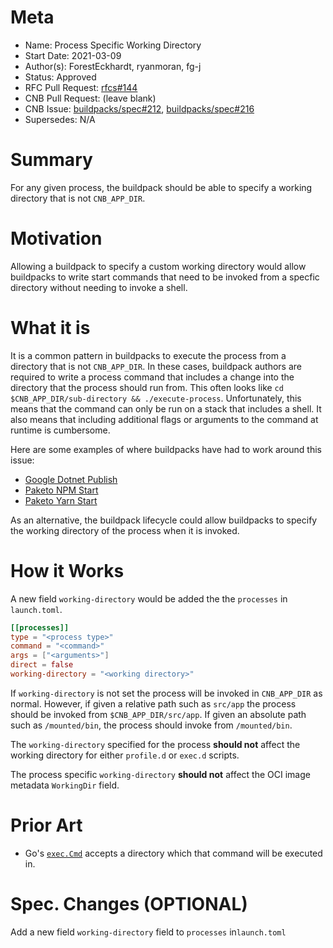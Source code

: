 # Meta
[meta]: #meta
- Name: Process Specific Working Directory
- Start Date: 2021-03-09
- Author(s): ForestEckhardt, ryanmoran, fg-j
- Status: Approved
- RFC Pull Request: [rfcs#144](https://github.com/buildpacks/rfcs/pull/144)
- CNB Pull Request: (leave blank)
- CNB Issue: [buildpacks/spec#212](https://github.com/buildpacks/spec/issues/212), [buildpacks/spec#216](https://github.com/buildpacks/spec/issues/216)
- Supersedes: N/A

# Summary
[summary]: #summary

For any given process, the buildpack should be able to specify a working
directory that is not `CNB_APP_DIR`.

# Motivation
[motivation]: #motivation

Allowing a buildpack to specify a custom working directory would allow
buildpacks to write start commands that need to be invoked from a specfic
directory without needing to invoke a shell.

# What it is
[what-it-is]: #what-it-is

It is a common pattern in buildpacks to execute the process from a directory
that is not `CNB_APP_DIR`. In these cases, buildpack authors are required to
write a process command that includes a change into the directory that the
process should run from. This often looks like `cd $CNB_APP_DIR/sub-directory &&
./execute-process`. Unfortunately, this means that the command can only be run
on a stack that includes a shell. It also means that including additional flags
or arguments to the command at runtime is cumbersome.

Here are some examples of where buildpacks have had to work around this issue:
* [Google Dotnet Publish](https://github.com/GoogleCloudPlatform/buildpacks/commit/a8d662f20cd3c304f0db4a82259400103e358429#diff-a56496a4700b75d6512c25eba9da9635ef937b1b38f50d6ce844275a77b09ac7R167)
* [Paketo NPM Start](https://github.com/paketo-buildpacks/npm-start/blob/d0e3f0a9375948c75dd663b56c95a0ee7b86556e/build.go#L41-L47)
* [Paketo Yarn Start](https://github.com/paketo-buildpacks/yarn-start/blob/d826b85e81df90f6d83e7bce1b581ba6bb79e6e7/build.go#L57)

As an alternative, the buildpack lifecycle could allow buildpacks to specify
the working directory of the process when it is invoked.

# How it Works
[how-it-works]: #how-it-works

A new field `working-directory` would be added the the `processes` in `launch.toml`.
```toml
[[processes]]
type = "<process type>"
command = "<command>"
args = ["<arguments>"]
direct = false
working-directory = "<working directory>"
```

If `working-directory` is not set the process will be invoked in `CNB_APP_DIR`
as normal. However, if given a relative path such as `src/app` the process
should be invoked from `$CNB_APP_DIR/src/app`. If given an absolute path such
as `/mounted/bin`, the process should invoke from `/mounted/bin`.

The `working-directory` specified for the process **should not** affect the working
directory for either `profile.d` or `exec.d` scripts.

The process specific `working-directory` **should not** affect the OCI image
metadata `WorkingDir` field.

# Prior Art
[prior-art]: #prior-art

- Go's [`exec.Cmd`](https://golang.org/pkg/os/exec/#Cmd) accepts a directory
  which that command will be executed in.

# Spec. Changes (OPTIONAL)
[spec-changes]: #spec-changes

Add a new field `working-directory` field to `processes` in`launch.toml`
